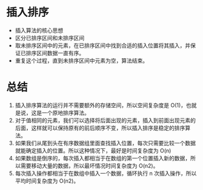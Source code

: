 # 插入排序

- 插入算法的核心思想
- 区分已排序区间和未排序区间
- 取未排序区间中的元素，在已排序区间中找到合适的插入位置将其插入，并保证已排序区间数据一直有序。
- 重复这个过程，直到未排序区间中元素为空，算法结束。

# 总结
1. 插入排序算法的运行并不需要额外的存储空间，所以空间复杂度是 O(1)，也就是说，这是一个原地排序算法。
2. 对于值相同的元素，我们可以选择将后面出现的元素，插入到前面出现元素的后面，这样就可以保持原有的前后顺序不变，所以插入排序是稳定的排序算法。
3. 如果我们从尾到头在有序数据组里面查找插入位置，每次只需要比较一个数据就能确定插入的位置。所以这种情况下，最好是时间复杂度为 O(n)
4. 如果数组是倒序的，每次插入都相当于在数组的第一个位置插入新的数据，所以需要移动大量的数据，所以最坏情况时间复杂度为 O(n2)。
5. 每次插入操作都相当于在数组中插入一个数据，循环执行 n 次插入操作，所以平均时间复杂度为 O(n2)。